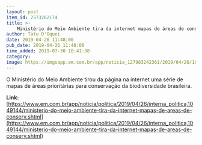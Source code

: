 ```yaml
---
layout: post
item_id: 2573262174
title: >-
    Ministério do Meio Ambiente tira da internet mapas de áreas de conservação
author: Tatu D'Oquei
date: 2019-04-26 11:48:00
pub_date: 2019-04-26 11:48:00
time_added: 2019-07-30 18:41:38
category: 
image: https://imgsapp.em.com.br/app/noticia_127983242361/2019/04/26/1049144/20190426085439419212o.jpg
---
```


O Ministério do Meio Ambiente tirou da página na internet uma série de mapas de áreas prioritárias para conservação da biodiversidade brasileira.

**Link:** [https://www.em.com.br/app/noticia/politica/2019/04/26/interna_politica,1049144/ministerio-do-meio-ambiente-tira-da-internet-mapas-de-areas-de-conserv.shtml](https://www.em.com.br/app/noticia/politica/2019/04/26/interna_politica,1049144/ministerio-do-meio-ambiente-tira-da-internet-mapas-de-areas-de-conserv.shtml)

